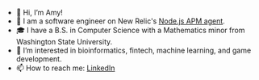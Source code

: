 - 👋 Hi, I’m Amy!
- 💼 I am a software engineer on New Relic's [Node.js APM agent](https://github.com/newrelic/node-newrelic).
- 🎓 I have a B.S. in Computer Science with a Mathematics minor from Washington State University.
- 🌱 I’m interested in bioinformatics, fintech, machine learning, and game development.
- 📫 How to reach me: [LinkedIn](https://www.linkedin.com/in/amy-chisholm/)

<!---
amychisholm03/amychisholm03 is a ✨ special ✨ repository because its `README.md` (this file) appears on your GitHub profile.
You can click the Preview link to take a look at your changes.
--->
